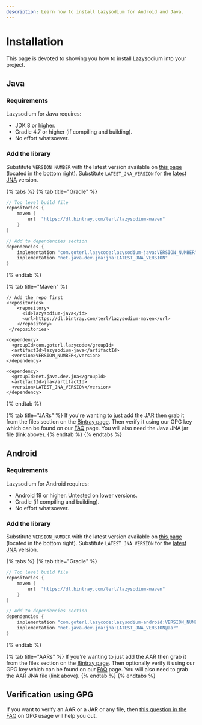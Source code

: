 ```yaml
---
description: Learn how to install Lazysodium for Android and Java.
---
```


# Installation

This page is devoted to showing you how to install Lazysodium into your project.

## Java

### Requirements

Lazysodium for Java requires:

* JDK 8 or higher.
* Gradle 4.7 or higher \(if compiling and building\).
* No effort whatsoever.

### Add the library

Substitute `VERSION_NUMBER` with the latest version available on [this page](https://bintray.com/terl/lazysodium-maven/lazysodium-java) \(located in the bottom right\). Substitute `LATEST_JNA_VERSION` for the [latest JNA](https://mvnrepository.com/artifact/net.java.dev.jna/jna) version.

{% tabs %}
{% tab title="Gradle" %}
```groovy
// Top level build file
repositories {
    maven {
        url  "https://dl.bintray.com/terl/lazysodium-maven"
    }
}

// Add to dependencies section
dependencies {
    implementation "com.goterl.lazycode:lazysodium-java:VERSION_NUMBER"
    implementation "net.java.dev.jna:jna:LATEST_JNA_VERSION"
}
```
{% endtab %}

{% tab title="Maven" %}
```markup
// Add the repo first
<repositories>
    <repository>
      <id>lazysodium-java</id>
      <url>https://dl.bintray.com/terl/lazysodium-maven</url>
    </repository>
 </repositories>

<dependency>
  <groupId>com.goterl.lazycode</groupId>
  <artifactId>lazysodium-java</artifactId>
  <version>VERSION_NUMBER</version>
</dependency>

<dependency>
  <groupId>net.java.dev.jna</groupId>
  <artifactId>jna</artifactId>
  <version>LATEST_JNA_VERSION</version>
</dependency>
```
{% endtab %}

{% tab title="JARs" %}
If you're wanting to just add the JAR then grab it from the files section on the [Bintray page](https://bintray.com/terl/lazysodium-maven/lazysodium-java/_latestVersion). Then verify it using our GPG key which can be found on our [FAQ](faq.md#how-do-i-verify-a-file-through-gpg) page. You will also need the Java JNA jar file \(link above\).
{% endtab %}
{% endtabs %}

## Android

### Requirements

Lazysodium for Android requires:

* Android 19 or higher. Untested on lower versions.
* Gradle \(if compiling and building\).
* No effort whatsoever.

### Add the library

Substitute `VERSION_NUMBER` with the latest version available on [this page](https://bintray.com/terl/lazysodium-maven/lazysodium-android) \(located in the bottom right\). Substitute `LATEST_JNA_VERSION` for the [latest JNA](https://mvnrepository.com/artifact/net.java.dev.jna/jna) version.

{% tabs %}
{% tab title="Gradle" %}
```groovy
// Top level build file
repositories {
    maven {
        url  "https://dl.bintray.com/terl/lazysodium-maven"
    }
}

// Add to dependencies section
dependencies {
    implementation "com.goterl.lazycode:lazysodium-android:VERSION_NUMBER@aar"
    implementation "net.java.dev.jna:jna:LATEST_JNA_VERSION@aar"
}
```
{% endtab %}

{% tab title="AARs" %}
If you're wanting to just add the AAR then grab it from the files section on the [Bintray page](https://bintray.com/terl/lazysodium-maven/lazysodium-android/_latestVersion). Then optionally verify it using our GPG key which can be found on our [FAQ](faq.md#how-do-i-verify-a-file-through-gpg) page. You will also need to grab the AAR JNA file \(link above\).
{% endtab %}
{% endtabs %}

## Verification using GPG

If you want to verify an AAR or a JAR or any file, then [this question in the FAQ](faq.md#how-do-i-verify-a-file-through-gpg) on GPG usage will help you out.

